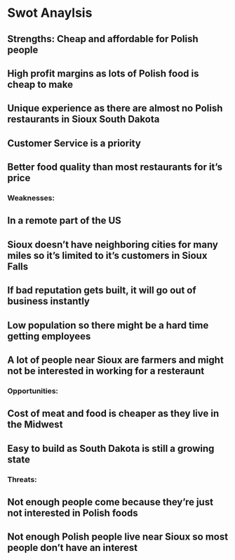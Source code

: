 # Swot Anaylsis
## Strengths:  Cheap and affordable for Polish people
## High profit margins as lots of Polish food is cheap to make
## Unique experience as there are almost no Polish restaurants in Sioux South Dakota
## Customer Service is a priority
## Better food quality than most restaurants for it’s price


### Weaknesses: 
## In a remote part of the US
## Sioux doesn’t have neighboring cities for many miles so it’s limited to it’s customers in Sioux Falls
## If bad reputation gets built, it will go out of business instantly
## Low population so there might be a hard time getting employees
## A lot of people near Sioux are farmers and might not be interested in working for a resteraunt


### Opportunities:  
## Cost of meat and food is cheaper as they live in the Midwest
## Easy to build as South Dakota is still a growing state


### Threats: 
## Not enough people come because they’re just not interested in Polish foods
## Not enough Polish people live near Sioux so most people don’t have an interest 


